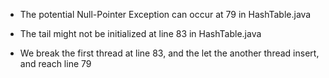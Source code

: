 * The potential Null-Pointer Exception can occur at 79 in HashTable.java

* The tail might not be initialized at line 83 in HashTable.java

* We break the first thread at line 83, and the let the another thread insert, and reach line 79
